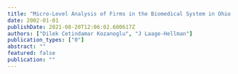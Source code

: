 ```yaml
---
title: "Micro-Level Analysis of Firms in the Biomedical System in Ohio and Sweden"
date: 2002-01-01
publishDate: 2021-08-20T12:06:02.600617Z
authors: ["Dilek Cetindamar Kozanoglu", "J Laage-Hellman"]
publication_types: ["0"]
abstract: ""
featured: false
publication: ""
---
```


